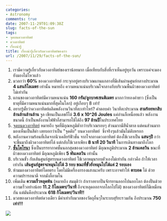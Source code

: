 ```yaml
---
categories:
- Astronomy
comments: true
date: 2007-11-29T01:09:38Z
slug: facts-of-the-sun
tags:
- จุดบนดวงอาทิตย์
- ดวงอาทิตย์
- เรื่องน่ารู้
title: เรื่องน่ารู้เกี่ยวกับดวงอาทิตย์ของเรา
url: /2007/11/29/facts-of-the-sun/
---
```


1. เรามีความรู้เกี่ยวกับดวงอาทิตย์ของเราน้อยมาก เมื่อเทียบกับสิ่งที่เราเห็นอยู่ทุกวัน เพราะแค่จะมอง ยังมองไม่ไหวแล้ว
2. มวลกว่า **60%** ของดวงอาทิตย์ กระจุกอยู่ตรงบริเวณแกนแกลางที่มีเส้นผ่านศูนย์กลางประมาณ **4 แสนกิโลเมตร** เท่านั้น หมายถึง ความหนาแน่นบริเวณใจกลางกับบริเวณพื้นผิวของดวงอาทิตย์ ไม่เท่ากัน
3. แกนของดวงอาทิตย์มีความหนาแน่น **160 กรัม/ลูกบาศเซนติเมตร** มากกว่าทองคำขาว (ซึ่งเป็นธาตุที่มีความหนาแน่นมากที่สุดในโลก) อยู่เกือบๆ 8 เท่า!
4. อยากรู้มั้ยว่าดวงอาทิตย์ผลิดพลังงานวินาทีละเท่าไหร่? คำตอบคำ วินาทีละประมาณ **สามร้อยหกสิบ ล้านล้านล้านล้าน** จูล เขียนเป็นเลขก็ได้ **3.6 x 10^26 Joules** แค่อ่านก็เหนื่อยแล้ว พลังงานขนาดนี้ ถ้าเป็นพลังงานไฟฟ้าก็สามารถใช้ได้ถึง **97 ล้านปี**ในประเทศไทย
5. [จุดบนดวงอาทิตย์](http://en.wikipedia.org/wiki/Sunspot) หมายถึง จุดที่มีอุณหภูมิต่ำกว่าบริเวณรอบๆ ส่วนมากมีสีน้ำตาล แต่คนส่วนมากมองเห็นเป็นสีดำ เลยบอกว่าเป็น "จุดดับ" บนดวงอาทิตย์  ซึ่งจริงๆแล้วมันไม่ดับหรอก
6. พลังงานความร้อนที่เกิดจากนิวเคลียร์ฟิวชั่น จากใจกลางดวงอาทิตย์ ต้องใช้เวลาเป็น **แสนๆปี** กว่าจะขึ้นมาถึงผิวดวงอาทิตย์ได้ แต่กลับใช้เวลาเพียง **8 นาที 20 วินาที** ในการเดินทางมาถึงโลก
7. **[ชั้นโคโรนา](http://en.wikipedia.org/wiki/Corona)** ซึ่งเป็นบรรยากาศชั้นนอกสุดของดวงอาทิตย์ มีอุณหภูมิประมาณ **2 ล้านเคลวิน** ขณะที่ผิวของดวงอาทิตย์ มีอุณหภูมิเพียง **5 พันเคลวิน** เท่านั้น
8. บริเวณขั้ว กับเส้นศูนย์สูตรบนดวงอาทิตย์ ใช้เวลาหมุนรอบตัวเองไม่เท่ากัน กล่าวคือ ถ้าให้เวลาเท่ากัน **เส้นศูนย์สูตรจะหมุนไปได้ 3 รอบ ขณะที่ขั้วยังหมุนไปได้แค่ 2 รอบเอง**
9. ห้ามมองดวงอาทิตย์โดยตรง โดยไม่มีเครื่องกรองแสงนะครับ เพราะอาจทำให้ **ตาบอด** ได้ ด้วยความปรารถนาดี จากมังกี้อามโน
10. เพิ่มเติม **ความเร็วหลุดพ้น** (หมายถึง สมมุติว่า ถ้าเราอยากปั่นจักรยานออกไปนอกโลก ต้องปั่นด้วยความเร็วอย่างน้อย **11.2 กิโลเมตร/วินาที** ถึงจะหลุดออกจากโลกไปได้) ของดวงอาทิตย์ก็มีเหมือนกัน แต่มันคือประมาณ **618 กิโลเมตร/วินาที!!**
11. มวลของดวงอาทิตย์ดวงเดียว มีค่าเท่ากับมวลของวัตถุอื่นๆในระบบสุริยะรวมกัน ถึงประมาณ **750 เท่า!!!**

[![](https://files.armno.in.th/uploads/2007/11/4525731804_b45c515c96_z.jpg)](https://files.armno.in.th/uploads/2007/11/4525731804_b45c515c96_z.jpg)
